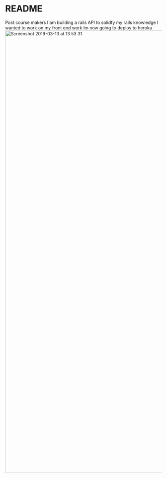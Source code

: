 # README
Post course makers I am building a rails API to solidfy my rails knowledge
I wanted to work on my front end work
Im now going to deploy to heroku
<img width="1422" alt="Screenshot 2019-03-13 at 13 53 31" src="https://user-images.githubusercontent.com/43011172/54284379-bd4f9b80-4597-11e9-9e72-514ed005a693.png">
